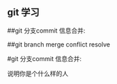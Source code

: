 ## git 学习

##git 分支commit 信息合并:

##git branch merge conflict resolve


#git 分支commit 信息合并:



说明你是个什么样的人